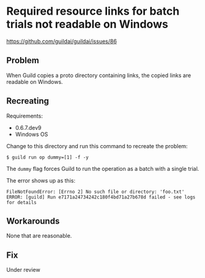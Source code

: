 # Required resource links for batch trials not readable on Windows

https://github.com/guildai/guildai/issues/86

## Problem

When Guild copies a proto directory containing links, the copied links
are readable on Windows.

## Recreating

Requirements:

- 0.6.7.dev9
- Windows OS

Change to this directory and run this command to recreate the problem:

    $ guild run op dummy=[1] -f -y

The `dummy` flag forces Guild to run the operation as a batch with a
single trial.

The error shows up as this:

```
FileNotFoundError: [Errno 2] No such file or directory: 'foo.txt'
ERROR: [guild] Run e7171a24734242c180f4bd71a27b678d failed - see logs for details
```

## Workarounds

None that are reasonable.

## Fix

Under review
